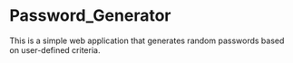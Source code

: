 # Password_Generator
This is a simple web application that generates random passwords based on user-defined criteria.
